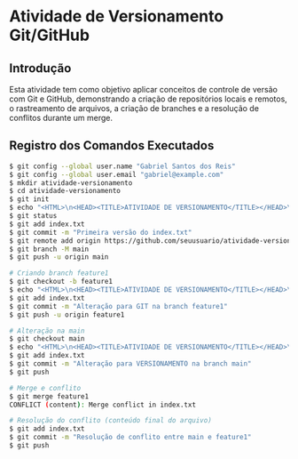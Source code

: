 # Atividade de Versionamento Git/GitHub

## Introdução
Esta atividade tem como objetivo aplicar conceitos de controle de versão com Git e GitHub,
demonstrando a criação de repositórios locais e remotos, o rastreamento de arquivos, a criação de
branches e a resolução de conflitos durante um merge.

## Registro dos Comandos Executados
```bash
$ git config --global user.name "Gabriel Santos dos Reis"
$ git config --global user.email "gabriel@example.com"
$ mkdir atividade-versionamento
$ cd atividade-versionamento
$ git init
$ echo "<HTML>\n<HEAD><TITLE>ATIVIDADE DE VERSIONAMENTO</TITLE></HEAD>\n<BODY>\n" > index.txt
$ git status
$ git add index.txt
$ git commit -m "Primeira versão do index.txt"
$ git remote add origin https://github.com/seuusuario/atividade-versionamento.git
$ git branch -M main
$ git push -u origin main

# Criando branch feature1
$ git checkout -b feature1
$ echo "<HTML>\n<HEAD><TITLE>ATIVIDADE DE VERSIONAMENTO</TITLE></HEAD>\n<BODY>\n" > index.txt
$ git add index.txt
$ git commit -m "Alteração para GIT na branch feature1"
$ git push -u origin feature1

# Alteração na main
$ git checkout main
$ echo "<HTML>\n<HEAD><TITLE>ATIVIDADE DE VERSIONAMENTO</TITLE></HEAD>\n<BODY>\n" > index.txt
$ git add index.txt
$ git commit -m "Alteração para VERSIONAMENTO na branch main"
$ git push

# Merge e conflito
$ git merge feature1
CONFLICT (content): Merge conflict in index.txt

# Resolução do conflito (conteúdo final do arquivo)
$ git add index.txt
$ git commit -m "Resolução de conflito entre main e feature1"
$ git push
